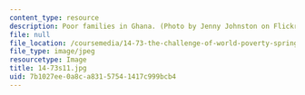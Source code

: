 ```yaml
---
content_type: resource
description: Poor families in Ghana. (Photo by Jenny Johnston on Flickr.)
file: null
file_location: /coursemedia/14-73-the-challenge-of-world-poverty-spring-2011/7b1027ee0a8ca83157541417c999bcb4_14-73s11.jpg
file_type: image/jpeg
resourcetype: Image
title: 14-73s11.jpg
uid: 7b1027ee-0a8c-a831-5754-1417c999bcb4
---
```

